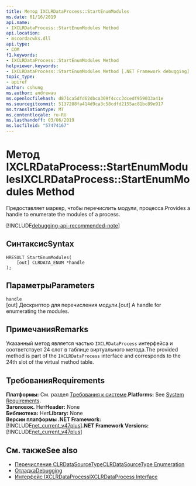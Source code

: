 ```yaml
---
title: Метод IXCLRDataProcess::StartEnumModules
ms.date: 01/16/2019
api.name:
- IXCLRDataProcess::StartEnumModules Method
api.location:
- mscordacwks.dll
api.type:
- COM
f1.keywords:
- IXCLRDataProcess::StartEnumModules Method
helpviewer.keywords:
- IXCLRDataProcess::StartEnumModules Method [.NET Framework debugging]
topic_type:
- apiref
author: cshung
ms.author: andrewau
ms.openlocfilehash: d871ca5dfd62dbca309f4ccc3dcedf959033a41e
ms.sourcegitcommit: 5137208fa414d9ca3c58cdfd2155ac81bc89e917
ms.translationtype: MT
ms.contentlocale: ru-RU
ms.lasthandoff: 03/06/2019
ms.locfileid: "57474167"
---
```

# <a name="ixclrdataprocessstartenummodules-method"></a><span data-ttu-id="771d0-102">Метод IXCLRDataProcess::StartEnumModules</span><span class="sxs-lookup"><span data-stu-id="771d0-102">IXCLRDataProcess::StartEnumModules Method</span></span>

<span data-ttu-id="771d0-103">Предоставляет маркер, чтобы перечислить модули, процесса.</span><span class="sxs-lookup"><span data-stu-id="771d0-103">Provides a handle to enumerate the modules of a process.</span></span>

[!INCLUDE[debugging-api-recommended-note](../../../../includes/debugging-api-recommended-note.md)]

## <a name="syntax"></a><span data-ttu-id="771d0-104">Синтаксис</span><span class="sxs-lookup"><span data-stu-id="771d0-104">Syntax</span></span>

```
HRESULT StartEnumModules(
    [out] CLRDATA_ENUM *handle
);
```

## <a name="parameters"></a><span data-ttu-id="771d0-105">Параметры</span><span class="sxs-lookup"><span data-stu-id="771d0-105">Parameters</span></span>

`handle`\
<span data-ttu-id="771d0-106">[out] Дескриптор для перечисления модули.</span><span class="sxs-lookup"><span data-stu-id="771d0-106">[out] A handle for enumerating the modules.</span></span>

## <a name="remarks"></a><span data-ttu-id="771d0-107">Примечания</span><span class="sxs-lookup"><span data-stu-id="771d0-107">Remarks</span></span>

<span data-ttu-id="771d0-108">Указанный метод является частью `IXCLRDataProcess` интерфейса и соответствует 24 слот в таблице виртуального метода.</span><span class="sxs-lookup"><span data-stu-id="771d0-108">The provided method is part of the `IXCLRDataProcess` interface and corresponds to the 24th slot of the virtual method table.</span></span>

## <a name="requirements"></a><span data-ttu-id="771d0-109">Требования</span><span class="sxs-lookup"><span data-stu-id="771d0-109">Requirements</span></span>

<span data-ttu-id="771d0-110">**Платформы:** См. раздел [Требования к системе](../../../../docs/framework/get-started/system-requirements.md).</span><span class="sxs-lookup"><span data-stu-id="771d0-110">**Platforms:** See [System Requirements](../../../../docs/framework/get-started/system-requirements.md).</span></span>  
<span data-ttu-id="771d0-111">**Заголовок.** Нет</span><span class="sxs-lookup"><span data-stu-id="771d0-111">**Header:** None</span></span>  
<span data-ttu-id="771d0-112">**Библиотека:** Нет</span><span class="sxs-lookup"><span data-stu-id="771d0-112">**Library:** None</span></span>  
<span data-ttu-id="771d0-113">**Версии платформы .NET Framework:** [!INCLUDE[net_current_v47plus](../../../../includes/net-current-v47plus.md)]</span><span class="sxs-lookup"><span data-stu-id="771d0-113">**.NET Framework Versions:** [!INCLUDE[net_current_v47plus](../../../../includes/net-current-v47plus.md)]</span></span>  

## <a name="see-also"></a><span data-ttu-id="771d0-114">См. также</span><span class="sxs-lookup"><span data-stu-id="771d0-114">See also</span></span>

- [<span data-ttu-id="771d0-115">Перечисление CLRDataSourceType</span><span class="sxs-lookup"><span data-stu-id="771d0-115">CLRDataSourceType Enumeration</span></span>](clrdatasourcetype-enumeration.md)
- [<span data-ttu-id="771d0-116">Отладка</span><span class="sxs-lookup"><span data-stu-id="771d0-116">Debugging</span></span>](index.md)
- [<span data-ttu-id="771d0-117">Интерфейс IXCLRDataProcess</span><span class="sxs-lookup"><span data-stu-id="771d0-117">IXCLRDataProcess Interface</span></span>](ixclrdataprocess-interface.md)
